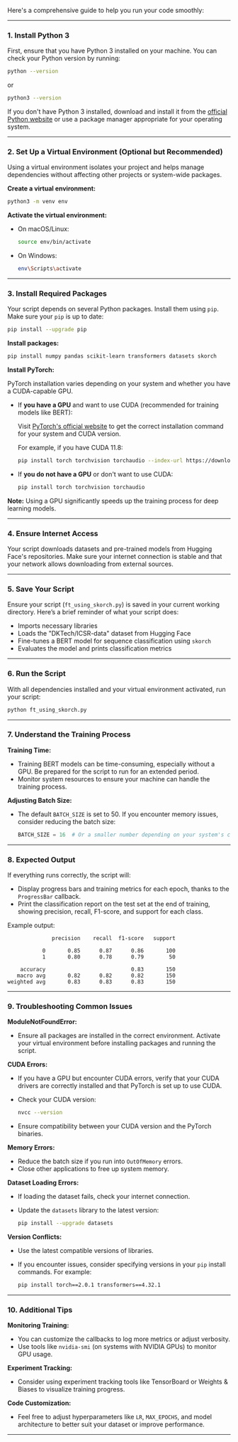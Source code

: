 Here's a comprehensive guide to help you run your code smoothly:

---

### **1. Install Python 3**

First, ensure that you have Python 3 installed on your machine. You can check your Python version by running:

```bash
python --version
```

or

```bash
python3 --version
```

If you don't have Python 3 installed, download and install it from the [official Python website](https://www.python.org/downloads/) or use a package manager appropriate for your operating system.

---

### **2. Set Up a Virtual Environment (Optional but Recommended)**

Using a virtual environment isolates your project and helps manage dependencies without affecting other projects or system-wide packages.

**Create a virtual environment:**

```bash
python3 -m venv env
```

**Activate the virtual environment:**

- On macOS/Linux:

  ```bash
  source env/bin/activate
  ```

- On Windows:

  ```bash
  env\Scripts\activate
  ```

---

### **3. Install Required Packages**

Your script depends on several Python packages. Install them using `pip`. Make sure your `pip` is up to date:

```bash
pip install --upgrade pip
```

**Install packages:**

```bash
pip install numpy pandas scikit-learn transformers datasets skorch
```

**Install PyTorch:**

PyTorch installation varies depending on your system and whether you have a CUDA-capable GPU.

- If **you have a GPU** and want to use CUDA (recommended for training models like BERT):

  Visit [PyTorch's official website](https://pytorch.org/get-started/locally/) to get the correct installation command for your system and CUDA version.

  For example, if you have CUDA 11.8:

  ```bash
  pip install torch torchvision torchaudio --index-url https://download.pytorch.org/whl/cu118
  ```

- If **you do not have a GPU** or don't want to use CUDA:

  ```bash
  pip install torch torchvision torchaudio
  ```

**Note:** Using a GPU significantly speeds up the training process for deep learning models.

---

### **4. Ensure Internet Access**

Your script downloads datasets and pre-trained models from Hugging Face's repositories. Make sure your internet connection is stable and that your network allows downloading from external sources.

---

### **5. Save Your Script**

Ensure your script (`ft_using_skorch.py`) is saved in your current working directory. Here’s a brief reminder of what your script does:

- Imports necessary libraries
- Loads the "DKTech/ICSR-data" dataset from Hugging Face
- Fine-tunes a BERT model for sequence classification using `skorch`
- Evaluates the model and prints classification metrics

---

### **6. Run the Script**

With all dependencies installed and your virtual environment activated, run your script:

```bash
python ft_using_skorch.py
```

---

### **7. Understand the Training Process**

**Training Time:**

- Training BERT models can be time-consuming, especially without a GPU. Be prepared for the script to run for an extended period.
- Monitor system resources to ensure your machine can handle the training process.

**Adjusting Batch Size:**

- The default `BATCH_SIZE` is set to 50. If you encounter memory issues, consider reducing the batch size:

  ```python
  BATCH_SIZE = 16  # Or a smaller number depending on your system's capabilities
  ```

---

### **8. Expected Output**

If everything runs correctly, the script will:

- Display progress bars and training metrics for each epoch, thanks to the `ProgressBar` callback.
- Print the classification report on the test set at the end of training, showing precision, recall, F1-score, and support for each class.

Example output:

```
              precision    recall  f1-score   support

           0       0.85      0.87      0.86       100
           1       0.80      0.78      0.79        50

    accuracy                           0.83       150
   macro avg       0.82      0.82      0.82       150
weighted avg       0.83      0.83      0.83       150
```

---

### **9. Troubleshooting Common Issues**

**ModuleNotFoundError:**

- Ensure all packages are installed in the correct environment. Activate your virtual environment before installing packages and running the script.

**CUDA Errors:**

- If you have a GPU but encounter CUDA errors, verify that your CUDA drivers are correctly installed and that PyTorch is set up to use CUDA.
- Check your CUDA version:

  ```bash
  nvcc --version
  ```

- Ensure compatibility between your CUDA version and the PyTorch binaries.

**Memory Errors:**

- Reduce the batch size if you run into `OutOfMemory` errors.
- Close other applications to free up system memory.

**Dataset Loading Errors:**

- If loading the dataset fails, check your internet connection.
- Update the `datasets` library to the latest version:

  ```bash
  pip install --upgrade datasets
  ```

**Version Conflicts:**

- Use the latest compatible versions of libraries.
- If you encounter issues, consider specifying versions in your `pip` install commands. For example:

  ```bash
  pip install torch==2.0.1 transformers==4.32.1
  ```

---

### **10. Additional Tips**

**Monitoring Training:**

- You can customize the callbacks to log more metrics or adjust verbosity.
- Use tools like `nvidia-smi` (on systems with NVIDIA GPUs) to monitor GPU usage.

**Experiment Tracking:**

- Consider using experiment tracking tools like TensorBoard or Weights & Biases to visualize training progress.

**Code Customization:**

- Feel free to adjust hyperparameters like `LR`, `MAX_EPOCHS`, and model architecture to better suit your dataset or improve performance.

---
